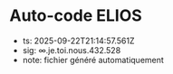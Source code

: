 # Auto-code ELIOS
- ts: 2025-09-22T21:14:57.561Z
- sig: ∞.je.toi.nous.432.528
- note: fichier généré automatiquement